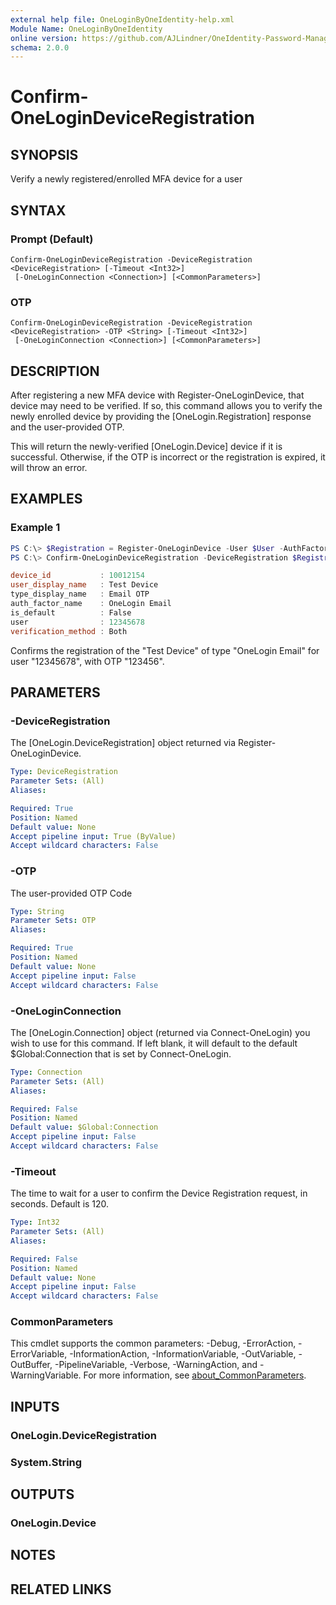 ```yaml
---
external help file: OneLoginByOneIdentity-help.xml
Module Name: OneLoginByOneIdentity
online version: https://github.com/AJLindner/OneIdentity-Password-Manager-OneLogin-Integration/blob/master/Docs/Confirm-OneLoginDeviceRegistration.md
schema: 2.0.0
---
```


# Confirm-OneLoginDeviceRegistration

## SYNOPSIS
Verify a newly registered/enrolled MFA device for a user

## SYNTAX

### Prompt (Default)
```
Confirm-OneLoginDeviceRegistration -DeviceRegistration <DeviceRegistration> [-Timeout <Int32>]
 [-OneLoginConnection <Connection>] [<CommonParameters>]
```

### OTP
```
Confirm-OneLoginDeviceRegistration -DeviceRegistration <DeviceRegistration> -OTP <String> [-Timeout <Int32>]
 [-OneLoginConnection <Connection>] [<CommonParameters>]
```

## DESCRIPTION
After registering a new MFA device with Register-OneLoginDevice, that device may need to be verified. If so, this command allows you to verify the newly enrolled device by providing the [OneLogin.Registration] response and the user-provided OTP.

This will return the newly-verified [OneLogin.Device] device if it is successful. Otherwise, if the OTP is incorrect or the registration is expired, it will throw an error.

## EXAMPLES

### Example 1
```powershell
PS C:\> $Registration = Register-OneLoginDevice -User $User -AuthFactor $AuthFactor -DisplayName "Test Device"
PS C:\> Confirm-OneLoginDeviceRegistration -DeviceRegistration $Registration -OTP 123456

device_id           : 10012154
user_display_name   : Test Device
type_display_name   : Email OTP
auth_factor_name    : OneLogin Email
is_default          : False
user                : 12345678
verification_method : Both
```

Confirms the registration of the "Test Device" of type "OneLogin Email" for user "12345678", with OTP "123456".

## PARAMETERS

### -DeviceRegistration
The [OneLogin.DeviceRegistration] object returned via Register-OneLoginDevice.

```yaml
Type: DeviceRegistration
Parameter Sets: (All)
Aliases:

Required: True
Position: Named
Default value: None
Accept pipeline input: True (ByValue)
Accept wildcard characters: False
```

### -OTP
The user-provided OTP Code

```yaml
Type: String
Parameter Sets: OTP
Aliases:

Required: True
Position: Named
Default value: None
Accept pipeline input: False
Accept wildcard characters: False
```

### -OneLoginConnection
The [OneLogin.Connection] object (returned via Connect-OneLogin) you wish to use for this command. If left blank, it will default to the default $Global:Connection that is set by Connect-OneLogin.

```yaml
Type: Connection
Parameter Sets: (All)
Aliases:

Required: False
Position: Named
Default value: $Global:Connection
Accept pipeline input: False
Accept wildcard characters: False
```

### -Timeout
The time to wait for a user to confirm the Device Registration request, in seconds. Default is 120.

```yaml
Type: Int32
Parameter Sets: (All)
Aliases:

Required: False
Position: Named
Default value: None
Accept pipeline input: False
Accept wildcard characters: False
```

### CommonParameters
This cmdlet supports the common parameters: -Debug, -ErrorAction, -ErrorVariable, -InformationAction, -InformationVariable, -OutVariable, -OutBuffer, -PipelineVariable, -Verbose, -WarningAction, and -WarningVariable. For more information, see [about_CommonParameters](http://go.microsoft.com/fwlink/?LinkID=113216).

## INPUTS

### OneLogin.DeviceRegistration

### System.String

## OUTPUTS

### OneLogin.Device
## NOTES

## RELATED LINKS
